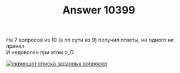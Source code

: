 ﻿---
title: "Answer 10399"
se.owner.user_id: 178988
se.owner.display_name: "Qwertiy"
se.owner.link: "https://ru.meta.stackoverflow.com/users/178988/qwertiy"
se.answer_id: 10399
se.question_id: 10398
se.post_type: answer
se.is_accepted: False
---
<p>На 7 вопросов из 10 (а по сути из 9) получил ответы, ни одного не принял.<br>
И недоволен при этом о_О</p>

<p><a href="https://i.stack.imgur.com/3shwd.png" rel="nofollow noreferrer"><img src="https://i.stack.imgur.com/3shwd.png" alt="скриншот списка заданных вопросов"></a></p>

